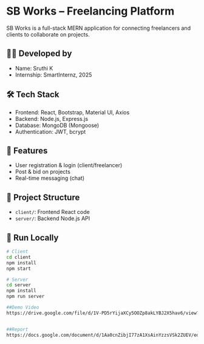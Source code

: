 # SB Works – Freelancing Platform

SB Works is a full-stack MERN application for connecting freelancers and clients to collaborate on projects.

## 👩‍💻 Developed by
- Name: Sruthi K
- Internship: SmartInternz, 2025

## 🛠️ Tech Stack
- Frontend: React, Bootstrap, Material UI, Axios
- Backend: Node.js, Express.js
- Database: MongoDB (Mongoose)
- Authentication: JWT, bcrypt


## 📂 Features
- User registration & login (client/freelancer)
- Post & bid on projects
- Real-time messaging (chat)

## 🧠 Project Structure
- `client/`: Frontend React code
- `server/`: Backend Node.js API

## 🚀 Run Locally

```bash
# Client
cd client
npm install
npm start

# Server
cd server
npm install
npm run server

##Demo Video
https://drive.google.com/file/d/1V-PD5rYijaXCy5OOZp8akLYBJ2X5hav6/view?usp=drive_link


##Report
https://docs.google.com/document/d/1Aa0cnZibjI77zA1XsAinYzzsVSk2ZUEV/edit?usp=drive_link&ouid=108836924312401860341&rtpof=true&sd=true

